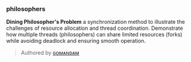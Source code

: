 ### **philosophers**
**Dining Philosopher's Problem** a synchronization method to illustrate the challenges of resource allocation and thread coordination. Demonstrate how multiple threads (philosophers) can share limited resources (forks) while avoiding deadlock and ensuring smooth operation.   
> Authored by [ɢᴏᴍᴀɴᴅᴀᴍ](https://github.com/gomandam)
